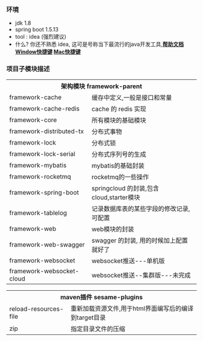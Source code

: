 ### 环境
- jdk 1.8
- spring boot 1.5.13
- tool : idea (强烈建议)
- 什么? 你还不熟悉 idea, 这可是号称当下最流行的java开发工具,**[帮助文档](https://github.com/judasn/IntelliJ-IDEA-Tutorial) [Window快捷键](https://github.com/judasn/IntelliJ-IDEA-Tutorial/blob/master/keymap-introduce.md) [Mac快捷键](https://github.com/judasn/IntelliJ-IDEA-Tutorial/blob/master/keymap-mac-introduce.md)** 

### 项目子模块描述
<table>
    <tr>
        <th colspan="2">架构模块 framework-parent</th>
    </tr>
    <tr>
        <td>framework-cache</td>
        <td>缓存中定义,一般是接口和常量</td>
    </tr>
    <tr>
        <td>framework-cache-redis</td>
        <td>cache 的 redis 实现</td>
    </tr>
    <tr>
        <td>framework-core</td>
        <td>所有模块的基础模块</td>
    </tr>
    <tr>
        <td>framework-distributed-tx</td>
        <td>分布式事物</td>
    </tr>
    <tr>
        <td>framework-lock</td>
        <td>分布式锁</td>
    </tr>
    <tr>
        <td>framework-lock-serial</td>
        <td>分布式序列号的生成</td>
    </tr>
    <tr>
        <td>framework-mybatis</td>
        <td>mybatis的基础封装</td>
    </tr>
    <tr>
        <td>framework-rocketmq</td>
        <td>rocketmq的一些操作</td>
    </tr>
    <tr>
        <td>framework-spring-boot</td>
        <td>springcloud 的封装,包含cloud,starter模块</td>
    </tr>
    <tr>
        <td>framework-tablelog</td>
        <td>记录数据库表的某些字段的修改记录,可配置</td>
    </tr>
    <tr>
        <td>framework-web</td>
        <td>web模块的封装</td>
    </tr>
    <tr>
        <td>framework-web-swagger</td>
        <td>swagger 的封装, 用的时候加上配置就好了</td>
    </tr>
    <tr>
        <td>framework-websocket</td>
        <td>websocket推送---单机版</td>
    </tr>
    <tr>
        <td>framework-websocket-cloud</td>
        <td>websocket推送--集群版---未完成</td>
    </tr>
</table>

<table>
    <tr>
        <th colspan="2">maven插件 sesame-plugins</th>
    </tr>
    <tr>
        <td>reload-resources-file</td>
        <td>重新加载资源文件,用于html界面编写后的编译到target目录</td>
    </tr>
    <tr>
        <td>zip</td>
        <td>指定目录文件的压缩</td>
    </tr>
</table>
